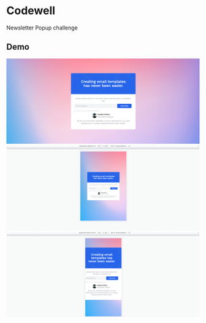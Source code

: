 # Codewell

Newsletter Popup challenge

## Demo
![Image](/demo/desktop.png "Desktop")
![Image](/demo/tablet.png "Tablet")
![Image](/demo/mobile.png "Mobile")

